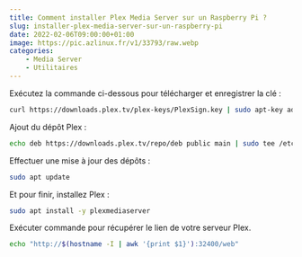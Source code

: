 ```yaml
---
title: Comment installer Plex Media Server sur un Raspberry Pi ?
slug: installer-plex-media-server-sur-un-raspberry-pi
date: 2022-02-06T09:00:00+01:00
image: https://pic.azlinux.fr/v1/33793/raw.webp
categories:
    - Media Server
    - Utilitaires
--- 
```


Exécutez la commande ci-dessous pour télécharger et enregistrer la clé :

```bash
curl https://downloads.plex.tv/plex-keys/PlexSign.key | sudo apt-key add -
```

Ajout du dépôt Plex :

```bash
echo deb https://downloads.plex.tv/repo/deb public main | sudo tee /etc/apt/sources.list.d/plexmediaserver.list
```

Effectuer une mise à jour des dépôts :

```bash
sudo apt update
```

Et pour finir, installez Plex :

```bash
sudo apt install -y plexmediaserver
```

Exécuter commande pour récupérer le lien de votre serveur Plex.

```bash
echo "http://$(hostname -I | awk '{print $1}'):32400/web"
```